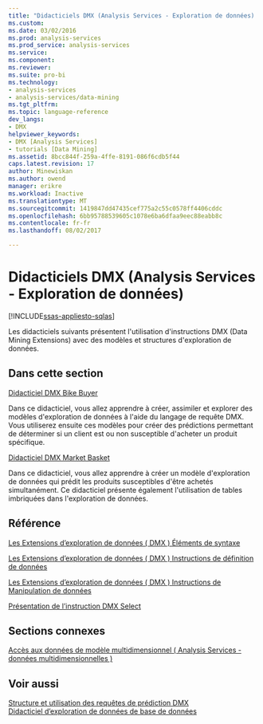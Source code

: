 ```yaml
---
title: "Didacticiels DMX (Analysis Services - Exploration de données) | Documents Microsoft"
ms.custom: 
ms.date: 03/02/2016
ms.prod: analysis-services
ms.prod_service: analysis-services
ms.service: 
ms.component: 
ms.reviewer: 
ms.suite: pro-bi
ms.technology:
- analysis-services
- analysis-services/data-mining
ms.tgt_pltfrm: 
ms.topic: language-reference
dev_langs:
- DMX
helpviewer_keywords:
- DMX [Analysis Services]
- tutorials [Data Mining]
ms.assetid: 8bcc844f-259a-4ffe-8191-086f6cdb5f44
caps.latest.revision: 17
author: Minewiskan
ms.author: owend
manager: erikre
ms.workload: Inactive
ms.translationtype: MT
ms.sourcegitcommit: 1419847dd47435cef775a2c55c0578ff4406cddc
ms.openlocfilehash: 6bb95788539605c1078e6ba6dfaa9eec88eabb8c
ms.contentlocale: fr-fr
ms.lasthandoff: 08/02/2017

---
```

# <a name="dmx-tutorials-analysis-services---data-mining"></a>Didacticiels DMX (Analysis Services - Exploration de données)
[!INCLUDE[ssas-appliesto-sqlas](../includes/ssas-appliesto-sqlas.md)]

  Les didacticiels suivants présentent l'utilisation d'instructions DMX (Data Mining Extensions) avec des modèles et structures d'exploration de données.  
  
## <a name="in-this-section"></a>Dans cette section  
 [Didacticiel DMX Bike Buyer](http://msdn.microsoft.com/library/4b634cc1-86dc-42ec-9804-a19292fe8448)  
  
 Dans ce didacticiel, vous allez apprendre à créer, assimiler et explorer des modèles d'exploration de données à l'aide du langage de requête DMX. Vous utiliserez ensuite ces modèles pour créer des prédictions permettant de déterminer si un client est ou non susceptible d'acheter un produit spécifique.  
  
 [Didacticiel DMX Market Basket](http://msdn.microsoft.com/library/6e262a1d-c89e-4033-8368-46cf25168ef5)  
  
 Dans ce didacticiel, vous allez apprendre à créer un modèle d'exploration de données qui prédit les produits susceptibles d'être achetés simultanément. Ce didacticiel présente également l'utilisation de tables imbriquées dans l'exploration de données.  
  
## <a name="reference"></a>Référence  
 [Les Extensions d’exploration de données &#40; DMX &#41; Éléments de syntaxe](../dmx/data-mining-extensions-dmx-syntax-elements.md)  
  
 [Les Extensions d’exploration de données &#40; DMX &#41; Instructions de définition de données](../dmx/dmx-statements-data-definition.md)  
  
 [Les Extensions d’exploration de données &#40; DMX &#41; Instructions de Manipulation de données](../dmx/dmx-statements-data-manipulation.md)  
  
 [Présentation de l’instruction DMX Select](../dmx/understanding-the-dmx-select-statement.md)  
  
## <a name="related-sections"></a>Sections connexes  
 [Accès aux données de modèle multidimensionnel &#40; Analysis Services - données multidimensionnelles &#41;](../analysis-services/multidimensional-models/mdx/multidimensional-model-data-access-analysis-services-multidimensional-data.md)  
  
## <a name="see-also"></a>Voir aussi  
 [Structure et utilisation des requêtes de prédiction DMX](../dmx/structure-and-usage-of-dmx-prediction-queries.md)   
 [Didacticiel d’exploration de données de base de données](http://msdn.microsoft.com/library/6602edb6-d160-43fb-83c8-9df5dddfeb9c)  
  
  

